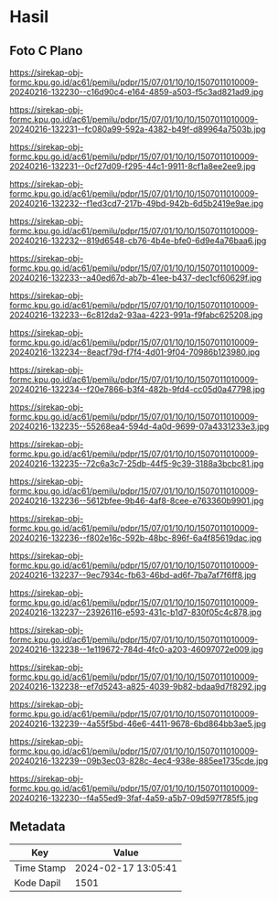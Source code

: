 # Hasil

## Foto C Plano

https://sirekap-obj-formc.kpu.go.id/ac61/pemilu/pdpr/15/07/01/10/10/1507011010009-20240216-132230--c16d90c4-e164-4859-a503-f5c3ad821ad9.jpg

https://sirekap-obj-formc.kpu.go.id/ac61/pemilu/pdpr/15/07/01/10/10/1507011010009-20240216-132231--fc080a99-592a-4382-b49f-d89964a7503b.jpg

https://sirekap-obj-formc.kpu.go.id/ac61/pemilu/pdpr/15/07/01/10/10/1507011010009-20240216-132231--0cf27d09-f295-44c1-9911-8cf1a8ee2ee9.jpg

https://sirekap-obj-formc.kpu.go.id/ac61/pemilu/pdpr/15/07/01/10/10/1507011010009-20240216-132232--f1ed3cd7-217b-49bd-942b-6d5b2419e9ae.jpg

https://sirekap-obj-formc.kpu.go.id/ac61/pemilu/pdpr/15/07/01/10/10/1507011010009-20240216-132232--819d6548-cb76-4b4e-bfe0-6d9e4a76baa6.jpg

https://sirekap-obj-formc.kpu.go.id/ac61/pemilu/pdpr/15/07/01/10/10/1507011010009-20240216-132233--a40ed67d-ab7b-41ee-b437-dec1cf60629f.jpg

https://sirekap-obj-formc.kpu.go.id/ac61/pemilu/pdpr/15/07/01/10/10/1507011010009-20240216-132233--6c812da2-93aa-4223-991a-f9fabc625208.jpg

https://sirekap-obj-formc.kpu.go.id/ac61/pemilu/pdpr/15/07/01/10/10/1507011010009-20240216-132234--8eacf79d-f7f4-4d01-9f04-70986b123980.jpg

https://sirekap-obj-formc.kpu.go.id/ac61/pemilu/pdpr/15/07/01/10/10/1507011010009-20240216-132234--f20e7866-b3f4-482b-9fd4-cc05d0a47798.jpg

https://sirekap-obj-formc.kpu.go.id/ac61/pemilu/pdpr/15/07/01/10/10/1507011010009-20240216-132235--55268ea4-594d-4a0d-9699-07a4331233e3.jpg

https://sirekap-obj-formc.kpu.go.id/ac61/pemilu/pdpr/15/07/01/10/10/1507011010009-20240216-132235--72c6a3c7-25db-44f5-9c39-3188a3bcbc81.jpg

https://sirekap-obj-formc.kpu.go.id/ac61/pemilu/pdpr/15/07/01/10/10/1507011010009-20240216-132236--5612bfee-9b46-4af8-8cee-e763360b9901.jpg

https://sirekap-obj-formc.kpu.go.id/ac61/pemilu/pdpr/15/07/01/10/10/1507011010009-20240216-132236--f802e16c-592b-48bc-896f-6a4f85619dac.jpg

https://sirekap-obj-formc.kpu.go.id/ac61/pemilu/pdpr/15/07/01/10/10/1507011010009-20240216-132237--9ec7934c-fb63-46bd-ad6f-7ba7af7f6ff8.jpg

https://sirekap-obj-formc.kpu.go.id/ac61/pemilu/pdpr/15/07/01/10/10/1507011010009-20240216-132237--23926116-e593-431c-b1d7-830f05c4c878.jpg

https://sirekap-obj-formc.kpu.go.id/ac61/pemilu/pdpr/15/07/01/10/10/1507011010009-20240216-132238--1e119672-784d-4fc0-a203-46097072e009.jpg

https://sirekap-obj-formc.kpu.go.id/ac61/pemilu/pdpr/15/07/01/10/10/1507011010009-20240216-132238--ef7d5243-a825-4039-9b82-bdaa9d7f8292.jpg

https://sirekap-obj-formc.kpu.go.id/ac61/pemilu/pdpr/15/07/01/10/10/1507011010009-20240216-132239--4a55f5bd-46e6-4411-9678-6bd864bb3ae5.jpg

https://sirekap-obj-formc.kpu.go.id/ac61/pemilu/pdpr/15/07/01/10/10/1507011010009-20240216-132239--09b3ec03-828c-4ec4-938e-885ee1735cde.jpg

https://sirekap-obj-formc.kpu.go.id/ac61/pemilu/pdpr/15/07/01/10/10/1507011010009-20240216-132230--f4a55ed9-3faf-4a59-a5b7-09d597f785f5.jpg


## Metadata

| Key        | Value               |
| ---------- | ------------------- |
| Time Stamp | 2024-02-17 13:05:41 |
| Kode Dapil | 1501                |



